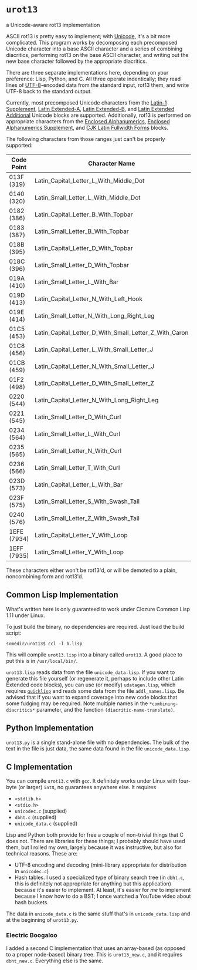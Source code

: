 # `urot13`
a Unicode-aware rot13 implementation

ASCII rot13 is pretty easy to implement; with
[Unicode](https://en.wikipedia.org/wiki/Unicode), it's a bit more
complicated. This program works by decomposing each precomposed Unicode
character into a base ASCII character and a series of combining diacritics,
performing rot13 on the base ASCII character, and writing out the new base
character followed by the appropriate diacritics.

There are three separate implementations here, depending on your preference:
Lisp, Python, and C. All three operate indentically; they read lines of
[UTF-8](https://en.wikipedia.org/wiki/UTF-8)-encoded data from the standard
input, rot13 them, and write UTF-8 back to the standard output.

Currently, most precomposed Unicode characters from the
[Latin-1 Supplement](https://en.wikipedia.org/wiki/Latin-1_Supplement_(Unicode_block)),
[Latin Extended-A](https://en.wikipedia.org/wiki/Latin_Extended-A),
[Latin Extended-B](https://en.wikipedia.org/wiki/Latin_Extended-B), and
[Latin Extended Additional](https://en.wikipedia.org/wiki/Latin_Extended_Additional)
Unicode blocks are supported. Additionally, rot13 is performed on appropriate
characters from the
[Enclosed Alphanumerics](https://en.wikipedia.org/wiki/Enclosed_Alphanumerics),
[Enclosed Alphanumerics Supplement](https://en.wikipedia.org/wiki/Enclosed_Alphanumeric_Supplement),
and [CJK Latin Fullwidth Forms](https://en.wikipedia.org/wiki/Halfwidth_and_fullwidth_forms) blocks.

The following characters from those ranges just can't be properly supported:

| Code Point  | Character Name |
| ----------- | -------------- |
| 013F (319)  | Latin_Capital_Letter_L_With_Middle_Dot |
| 0140 (320)  | Latin_Small_Letter_L_With_Middle_Dot |
| 0182 (386)  | Latin_Capital_Letter_B_With_Topbar |
| 0183 (387)  | Latin_Small_Letter_B_With_Topbar |
| 018B (395)  | Latin_Capital_Letter_D_With_Topbar |
| 018C (396)  | Latin_Small_Letter_D_With_Topbar |
| 019A (410)  | Latin_Small_Letter_L_With_Bar |
| 019D (413)  | Latin_Capital_Letter_N_With_Left_Hook |
| 019E (414)  | Latin_Small_Letter_N_With_Long_Right_Leg |
| 01C5 (453)  | Latin_Capital_Letter_D_With_Small_Letter_Z_With_Caron |
| 01C8 (456)  | Latin_Capital_Letter_L_With_Small_Letter_J |
| 01CB (459)  | Latin_Capital_Letter_N_With_Small_Letter_J |
| 01F2 (498)  | Latin_Capital_Letter_D_With_Small_Letter_Z |
| 0220 (544)  | Latin_Capital_Letter_N_With_Long_Right_Leg |
| 0221 (545)  | Latin_Small_Letter_D_With_Curl |
| 0234 (564)  | Latin_Small_Letter_L_With_Curl |
| 0235 (565)  | Latin_Small_Letter_N_With_Curl |
| 0236 (566)  | Latin_Small_Letter_T_With_Curl |
| 023D (573)  | Latin_Capital_Letter_L_With_Bar |
| 023F (575)  | Latin_Small_Letter_S_With_Swash_Tail |
| 0240 (576)  | Latin_Small_Letter_Z_With_Swash_Tail |
| 1EFE (7934) | Latin_Capital_Letter_Y_With_Loop |
| 1EFF (7935) | Latin_Small_Letter_Y_With_Loop |

These characters either won't be rot13'd, or will be demoted to a plain,
noncombining form and rot13'd.

## Common Lisp Implementation

What's written here is only guaranteed to work under Clozure Common Lisp 1.11
under Linux.

To just build the binary, no dependencies are required. Just load the build
script:

    somedir/urot13$ ccl -l b.lisp

This will compile `urot13.lisp` into a binary called `urot13`. A good place to
put this is in `/usr/local/bin/`.

`urot13.lisp` reads data from the file `unicode_data.lisp`. If you want to
generate this file yourself (or regenerate it, perhaps to include other Latin
Extended code blocks), you can use (or modify) `udatagen.lisp`, which requires
[`quicklisp`](http://www.quicklisp.org/beta) and reads some data from the
file `addl_names.lisp`. Be advised that if you want to expand coverage into
new code blocks that some fudging may be required. Note multiple names in
the `*combining-diacritics*` parameter, and the function
`(diacritic-name-translate)`.

## Python Implementation

`urot13.py` is a single stand-alone file with no dependencies. The bulk of
the text in the file is just data, the same data found in the file
`unicode_data.lisp`.

## C Implementation

You can compile `urot13.c` with `gcc`. It definitely works under Linux with
four-byte (or larger) `int`s, no guarantees anywhere else. It requires

 *  `<stdlib.h>`
 *  `<stdio.h>`
 *  `unicodec.c` (supplied)
 *  `dbht.c` (supplied)
 *  `unicode_data.c` (supplied)

Lisp and Python both provide for free a couple of non-trivial things that
C does not. There are libraries for these things; I probably should have
used them, but I rolled my own, largely because it was instructive, but also
for technical reasons. These are:
 *  UTF-8 encoding and decoding (mini-library appropriate for distribution
    in `unicodec.c`)
 *  Hash tables. I used a specialized type of binary search tree (in `dbht.c`,
    this is definitely not appropriate for anything but this application)
    because it's easier to implement. At least, it's easier for _me_ to
    implement because I know how to do a BST; I once watched a YouTube video
    about hash buckets.

The data in `unicode_data.c` is the same stuff that's in `unicode_data.lisp`
and at the beginning of `urot13.py`.

### Electric Boogaloo

I added a second C implementation that uses an array-based (as opposed to
a proper node-based) binary tree. This is `urot13_new.c`, and it requires
`dbht_new.c`. Everything else is the same.